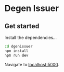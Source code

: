 # Degen Issuer

## Get started

Install the dependencies...

```bash
cd dgenissuer
npm install
npm run dev
```

Navigate to [localhost:5000](http://localhost:5000).